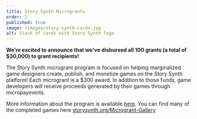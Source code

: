 ```yaml
---
title: Story Synth Microgrants
order: 2
published: true
image: /images/story-synth-cards.jpg
alt: Stack of cards with Story Synth logo
---
```


**We’re excited to announce that we've disbursed all 100 grants (a total of $30,000) to grant recipients!**

The Story Synth microgrant program is focused on helping marginalized game designers create, publish, and monetize games on the Story Synth platform! Each microgrant is a $300 award. In addition to those funds, game developers will receive proceeds generated by their games through micropayments.

More information about the program is available [here](https://www.bigbadcon.com/story-synth-microgrants/). You can find many of the completed games here [storysynth.org/Microgrant-Gallery](https://storysynth.org/Microgrant-Gallery/ "https://storysynth.org/Gallery/")
